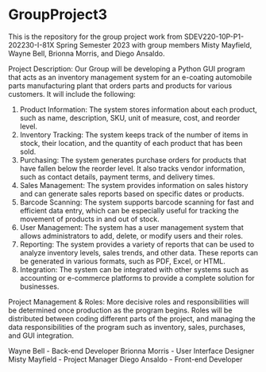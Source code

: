 # GroupProject3
This is the repository for the group project work from SDEV220-10P-P1-202230-I-81X Spring Semester 2023 with group members Misty Mayfield, Wayne Bell, Brionna Morris, and Diego Ansaldo.

Project Description: Our Group will be developing a Python GUI program that acts as an inventory management system for an e-coating automobile parts manufacturing plant that orders parts and products for various customers. It will include the following:
1.	Product Information: The system stores information about each product, such as name, description, SKU, unit of measure, cost, and reorder level.
2.	Inventory Tracking: The system keeps track of the number of items in stock, their location, and the quantity of each product that has been sold.
3.	Purchasing: The system generates purchase orders for products that have fallen below the reorder level. It also tracks vendor information, such as contact details, payment terms, and delivery times.
4.	Sales Management: The system provides information on sales history and can generate sales reports based on specific dates or products.
5.	Barcode Scanning: The system supports barcode scanning for fast and efficient data entry, which can be especially useful for tracking the movement of products in and out of stock.
6.	User Management: The system has a user management system that allows administrators to add, delete, or modify users and their roles.
7.	Reporting: The system provides a variety of reports that can be used to analyze inventory levels, sales trends, and other data. These reports can be generated in various formats, such as PDF, Excel, or HTML.
8.	Integration: The system can be integrated with other systems such as accounting or e-commerce platforms to provide a complete solution for businesses.


Project Management & Roles: More decisive roles and responsibilities will be determined once production as the program begins. Roles will be distributed between coding different parts of the project, and managing the data responsibilities of the program such as inventory, sales, purchases, and GUI integration. 

Wayne Bell - Back-end Developer
Brionna Morris - User Interface Designer
Misty Mayfield - Project Manager
Diego Ansaldo - Front-end Developer
